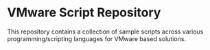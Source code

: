 # VMware Script Repository

This repository contains a collection of sample scripts across various programming/scripting languages for VMware based solutions.
